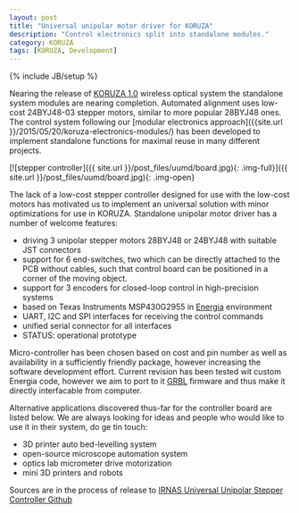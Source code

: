 ```yaml
---
layout: post
title: "Universal unipolar motor driver for KORUZA"
description: "Control electronics split into standalone modules."
category: KORUZA
tags: [KORUZA, Development]
---
```

{% include JB/setup %}

Nearing the release of [KORUZA 1.0](http://koruza.net) wireless optical system the standalone system modules are nearing completion. Automated alignment uses low-cost 24BYJ48-03 stepper motors, similar to more popular 28BYJ48 ones. The control system following our [modular electronics approach]({{site.url }}/2015/05/20/koruza-electronics-modules/) has been developed to implement standalone functions for maximal reuse in many different projects.

[![stepper controller]({{ site.url }}/post_files/uumd/board.jpg){: .img-full}]({{ site.url }}/post_files/uumd/board.jpg){: .img-open}

The lack of a low-cost stepper controller designed for use with the low-cost motors has motivated us to implement an universal solution with minor optimizations for use in KORUZA. Standalone unipolar motor driver has a number of welcome features:

 * driving 3 unipolar stepper motors 28BYJ48 or 24BYJ48 with suitable JST connectors
 * support for 6 end-switches, two which can be directly attached to the PCB without cables, such that control board can be positioned in a corner of the moving object.
 * support for 3 encoders for closed-loop control in high-precision systems
 * based on Texas Instruments MSP430G2955 in [Energia](http://energia.nu) environment
 * UART, I2C and SPI interfaces for receiving the control commands
 * unified serial connector for all interfaces
 * STATUS: operational prototype
 
Micro-controller has been chosen based on cost and pin number as well as availability in a sufficiently friendly package, however increasing the software development effort. Current revision has been tested wit custom Energia code, however we aim to port to it [GRBL](https://github.com/grbl/grbl) firmware and thus make it directly interfacable from computer.

Alternative applications discovered thus-far for the controller board are listed below. We are always looking for ideas and people who would like to use it in their system, do ge tin touch:

 * 3D printer auto bed-levelling system
 * open-source microscope automation system
 * optics lab micrometer drive motorization
 * mini 3D printers and robots
 
 Sources are in the process of release to [IRNAS Universal Unipolar Stepper Controller Github](https://github.com/IRNAS/UniversalUnipolarStepperController)
 




